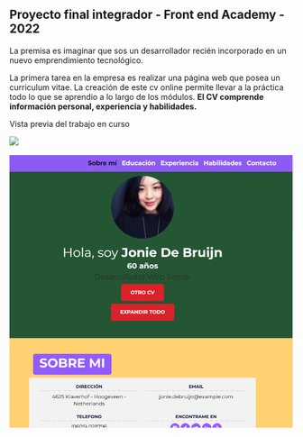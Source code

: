 ## Proyecto final integrador - Front end Academy - 2022


La premisa es imaginar que sos un desarrollador recién incorporado en un nuevo emprendimiento tecnológico.

La primera tarea en la empresa es realizar una página web que posea un curriculum vitae. La creación de este cv online permite llevar a la práctica todo lo que se aprendio a lo largo de los módulos. **El CV comprende información personal, experiencia y habilidades.**

Vista previa del trabajo en curso

![]("preview.png")

![Alt text](https://github.com/garedan/curriculum-vitae/blob/7218210e83830a647bb71cc6886cf44a2159b063/preview.png?raw=true "")